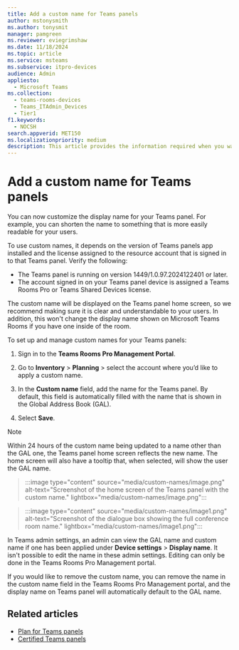 ```yaml
---
title: Add a custom name for Teams panels
author: mstonysmith
ms.author: tonysmit
manager: pamgreen
ms.reviewer: eviegrimshaw
ms.date: 11/18/2024
ms.topic: article
ms.service: msteams
ms.subservice: itpro-devices
audience: Admin
appliesto: 
  - Microsoft Teams
ms.collection: 
  - teams-rooms-devices
  - Teams_ITAdmin_Devices
  - Tier1
f1.keywords: 
  - NOCSH
search.appverid: MET150
ms.localizationpriority: medium
description: This article provides the information required when you want to add in a custom name for a Microsoft Teams panel.
---
```


# Add a custom name for Teams panels
  
You can now customize the display name for your Teams panel. For example, you can shorten the name to something that is more easily readable for your users.  

To use custom names, it depends on the version of Teams panels app installed and the license assigned to the resource account that is signed in to that Teams panel. Verify the following:

- The Teams panel is running on version 1449/1.0.97.2024122401 or later.
- The account signed in on your Teams panel device is assigned a Teams Rooms Pro or Teams Shared Devices license.

The custom name will be displayed on the Teams panel home screen, so we recommend making sure it is clear and understandable to your users. In addition, this won't change the display name shown on Microsoft Teams Rooms if you have one inside of the room.

To set up and manage custom names for your Teams panels:

1. Sign in to the **Teams Rooms Pro Management Portal**.
2. Go to **Inventory** > **Planning** > select the account where you’d like to apply a custom name.
1. In the **Custom name** field, add the name for the Teams panel. By default, this field is automatically filled with the name that is shown in the Global Address Book (GAL).

4. Select **Save**.

> [!NOTE]
> Within 24 hours of the custom name being updated to a name other than the GAL one, the Teams panel home screen reflects the new name. The home screen will also have a tooltip that, when selected, will show the user the GAL name.

> :::image type="content" source="media/custom-names/image.png" alt-text="Screenshot of the home screen of the Teams panel with the custom name." lightbox="media/custom-names/image.png":::

> :::image type="content" source="media/custom-names/image1.png" alt-text="Screenshot of the dialogue box showing the full conference room name." lightbox="media/custom-names/image1.png":::

In Teams admin settings, an admin can view the GAL name and custom name if one has been applied under **Device settings** > **Display name**. It isn't possible to edit the name in these admin settings. Editing can only be done in the Teams Rooms Pro Management portal.

If you would like to remove the custom name, you can remove the name in the custom name field in the Teams Rooms Pro Management portal, and the display name on Teams panel will automatically default to the GAL name.

## Related articles

- [Plan for Teams panels](/microsoftteams/devices/teams-panels)
- [Certified Teams panels](teams-panels-certified-hardware.md)
